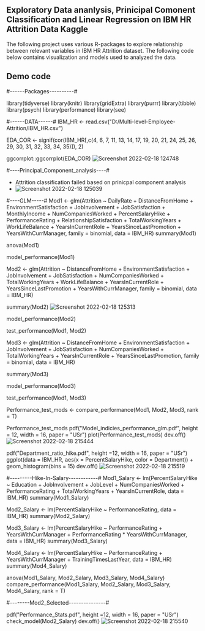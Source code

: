 
## Exploratory Data ananlysis, Prinicipal Comonent Classification and Linear Regression on IBM HR Attrition Data Kaggle

The following project uses various R-packages to explore relationship between relevant variables in IBM HR Attrition dataset. The following 
code below contains visualization and models used to analyzed the data. 

## Demo code

#------Packages----------# 

library(tidyverse)
library(knitr)
library(gridExtra)
library(purrr)
library(tibble)
library(psych)
library(performance)
library(see)

#------DATA------# 
IBM_HR <- read.csv("D:/Multi-level-Employee-Attrition/IBM_HR.csv")

EDA_COR <- signif(cor(IBM_HR[,c(4, 6, 7, 11, 13, 14, 17, 19, 
                                20, 21, 24, 25, 26, 29, 30, 31, 32, 33, 34, 35)]), 2)

ggcorrplot::ggcorrplot(EDA_COR)
![Screenshot 2022-02-18 124748](https://user-images.githubusercontent.com/96023170/154722026-a9f335e3-c1ef-41d2-96be-44a1e0475329.png)

#----Principal_Component_analysis----# 
- Attrition classification failed based on prinicpal component analysis
- ![Screenshot 2022-02-18 125039](https://user-images.githubusercontent.com/96023170/154722078-a92daefc-d473-4371-b0c4-9338e8811a97.png)

#----GLM-----# 
Mod1 <- glm(Attrition ~ DailyRate + DistanceFromHome + EnvironmentSatisfaction + JobInvolvement + JobSatisfaction + 
                      MonthlyIncome + NumCompaniesWorked + PercentSalaryHike + PerformanceRating + 
                       RelationshipSatisfaction + TotalWorkingYears + WorkLifeBalance + YearsInCurrentRole + 
                       YearsSinceLastPromotion + YearsWithCurrManager, family = binomial, data = IBM_HR)
summary(Mod1)

anova(Mod1)

model_performance(Mod1)

Mod2 <- glm(Attrition ~ DistanceFromHome + EnvironmentSatisfaction + JobInvolvement + JobSatisfaction + NumCompaniesWorked + 
              TotalWorkingYears + WorkLifeBalance + YearsInCurrentRole + YearsSinceLastPromotion + YearsWithCurrManager, family = binomial, data = IBM_HR)

summary(Mod2)
![Screenshot 2022-02-18 125313](https://user-images.githubusercontent.com/96023170/154722118-a34b670e-1158-4a22-9dd5-06054fd06e07.png)

model_performance(Mod2)

test_performance(Mod1, Mod2)

Mod3 <- glm(Attrition ~ DistanceFromHome + EnvironmentSatisfaction + JobInvolvement + JobSatisfaction + NumCompaniesWorked + 
              TotalWorkingYears + YearsInCurrentRole + YearsSinceLastPromotion, family = binomial, data = IBM_HR)

summary(Mod3)

model_performance(Mod3)

test_performance(Mod1, Mod3)

Performance_test_mods <- compare_performance(Mod1, Mod2, 
                                             Mod3, rank = T)

Performance_test_mods
pdf("Model_indicies_performance_glm.pdf", height = 12, width = 16, paper = "USr")
plot(Performance_test_mods)
dev.off()
![Screenshot 2022-02-18 215444](https://user-images.githubusercontent.com/96023170/154722263-32f381e5-9c63-4d7b-a98e-d219c29d0616.png)

 
pdf("Department_ratio_hike.pdf", height =12, width = 16, paper = "USr")
ggplot(data = IBM_HR, aes(x = PercentSalaryHike, color = Department)) + 
  geom_histogram(bins = 15)
dev.off()
![Screenshot 2022-02-18 215519](https://user-images.githubusercontent.com/96023170/154722500-1349c071-fe09-4707-9bd3-5ede71044b2d.png)

#---------Hike-In-Salary------------#
Mod1_Salary <- lm(PercentSalaryHike ~ Education + JobInvolvement + JobLevel + NumCompaniesWorked + 
                    PerformanceRating + TotalWorkingYears + YearsInCurrentRole, data = IBM_HR)
summary(Mod1_Salary)

Mod2_Salary <- lm(PercentSalaryHike ~ PerformanceRating, data = IBM_HR)
summary(Mod2_Salary)

Mod3_Salary <- lm(PercentSalaryHike ~ PerformanceRating + YearsWithCurrManager + PerformanceRating * YearsWithCurrManager, data = IBM_HR)
summary(Mod3_Salary)

Mod4_Salary <- lm(PercentSalaryHike ~ PerformanceRating + YearsWithCurrManager + TrainingTimesLastYear, data = IBM_HR)
summary(Mod4_Salary)

anova(Mod1_Salary, Mod2_Salary, Mod3_Salary, Mod4_Salary)
compare_performance(Mod1_Salary, Mod2_Salary, Mod3_Salary, Mod4_Salary, rank = T)

#--------Mod2_Selected---------------# 

pdf("Performance_Stats.pdf", height =12, width = 16, paper = "USr")
check_model(Mod2_Salary)
dev.off()
![Screenshot 2022-02-18 215540](https://user-images.githubusercontent.com/96023170/154722524-2f9c1852-f100-4971-a933-6d3e1bed81fc.png)


